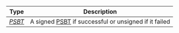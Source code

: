 |   Type   | Description                                                  |
| :------: | ------------------------------------------------------------ |
| [*PSBT*](types/#psbt) | A signed [PSBT](types/#psbt) if successful or unsigned if it failed |
